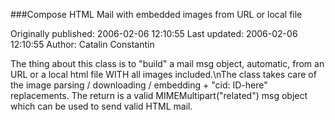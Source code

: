 ###Compose HTML Mail with embedded images from URL or local file

Originally published: 2006-02-06 12:10:55
Last updated: 2006-02-06 12:10:55
Author: Catalin Constantin

The thing about this class is to "build" a mail msg object, automatic, from an URL or a local html file WITH all images included.\nThe class takes care of the image parsing / downloading / embedding + "cid: ID-here" replacements. The return is a valid MIMEMultipart("related") msg object which can be used to send valid HTML mail.